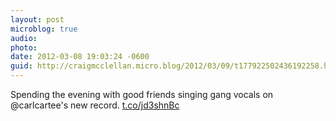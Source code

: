 ```yaml
---
layout: post
microblog: true
audio: 
photo: 
date: 2012-03-08 19:03:24 -0600
guid: http://craigmcclellan.micro.blog/2012/03/09/t177922502436192258.html
---
```

Spending the evening with good friends singing gang vocals on @carlcartee's new record.  [t.co/jd3shnBc](http://t.co/jd3shnBc)
